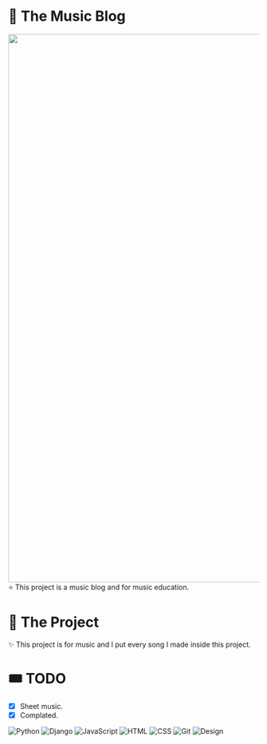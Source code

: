 # 🎼 The Music Blog
<img src="https://user-images.githubusercontent.com/74038190/212284115-f47cd8ff-2ffb-4b04-b5bf-4d1c14c0247f.gif" width="1100">
⭐ This project is a music blog and for music education.

# 🎵 The Project
✨ This project is for music and I put every song I made inside this project.

# 🎟️ TODO
- [x] Sheet music.
- [x] Complated.

<img
    alt="Python"
    src="https://img.shields.io/badge/Python-3776AB?style=for-the-badge&logo=python&logoColor=white"
/>
<img
    alt="Django"
    src="https://img.shields.io/badge/Django-092E20?style=for-the-badge&logo=django&logoColor=white"
/>
<img
    alt="JavaScript"
    src="https://img.shields.io/badge/JavaScript-F7DF1E?style=for-the-badge&logo=javascript&logoColor=black"
/>
<img
    alt="HTML"
    src="https://img.shields.io/badge/HTML5-E34F26?style=for-the-badge&logo=html5&logoColor=white"
/>
<img
    alt="CSS"
    src="https://img.shields.io/badge/CSS3-1572B6?style=for-the-badge&logo=css3&logoColor=white"
/>
<img
    alt="Git"
    src="https://img.shields.io/badge/git-0c0c0c.svg?style=for-the-badge&logo=git&logoColor=white"
  />
<img
    alt="Design"
    src="https://img.shields.io/badge/Design-F7DF1E?style=for-the-badge&logo=figma&logoColor=black"
/>
